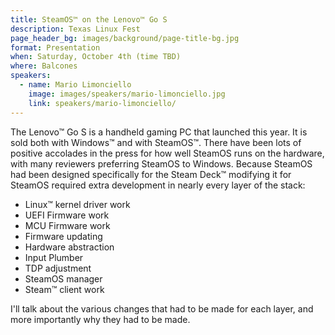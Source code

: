```yaml
---
title: SteamOS™ on the Lenovo™ Go S
description: Texas Linux Fest
page_header_bg: images/background/page-title-bg.jpg
format: Presentation
when: Saturday, October 4th (time TBD)
where: Balcones
speakers:
  - name: Mario Limonciello
    image: images/speakers/mario-limonciello.jpg
    link: speakers/mario-limonciello/
---
```


The Lenovo™ Go S is a handheld gaming PC that launched this year.  It is sold
both with Windows™ and with SteamOS™.  There have been lots of positive
accolades in the press for how well SteamOS runs on the hardware, with many
reviewers preferring SteamOS to Windows.  Because SteamOS had been designed
specifically for the Steam Deck™ modifying it for SteamOS required extra
development in nearly every layer of the stack:

* Linux™ kernel driver work
* UEFI Firmware work
* MCU Firmware work
* Firmware updating
* Hardware abstraction
* Input Plumber
* TDP adjustment
* SteamOS manager
* Steam™ client work

I'll talk about the various changes that had to be made for each layer, and
more importantly why they had to be made.
